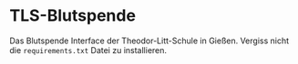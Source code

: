 # TLS-Blutspende
Das Blutspende Interface der Theodor-Litt-Schule in Gießen.
Vergiss nicht die `requirements.txt` Datei zu installieren.